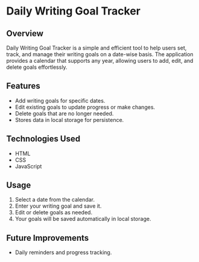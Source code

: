# Daily Writing Goal Tracker

## Overview
Daily Writing Goal Tracker is a simple and efficient tool to help users set, track, and manage their writing goals on a date-wise basis. The application provides a calendar that supports any year, allowing users to add, edit, and delete goals effortlessly.

## Features
- Add writing goals for specific dates.
- Edit existing goals to update progress or make changes.
- Delete goals that are no longer needed.
- Stores data in local storage for persistence.

## Technologies Used
- HTML
- CSS
- JavaScript

## Usage
1. Select a date from the calendar.
2. Enter your writing goal and save it.
3. Edit or delete goals as needed.
4. Your goals will be saved automatically in local storage.

## Future Improvements
- Daily reminders and progress tracking.


